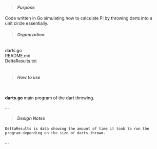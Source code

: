 >#### ***Purpose***

Code written in Go simulating how to calculate Pi
by throwing darts into a unit circle essentially. 

>#### ***Organization***
<br>
darts.go <br>
README.md <br>
DeltaResults.txt <br>
<br>

>#### ***How to use***
<br>

**darts.go** main program of the dart throwing.

...

>#### ***Design Notes***

    DeltaResults is data showing the amount of time it took to run the program depending on the size of darts thrown.

...

